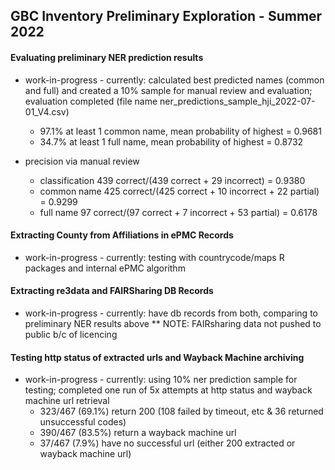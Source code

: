 ## GBC Inventory Preliminary Exploration - Summer 2022

#### Evaluating preliminary NER prediction results

* work-in-progress - currently: calculated best predicted names (common and full) and created a 10% sample for manual review and evaluation; evaluation completed (file name ner_predictions_sample_hji_2022-07-01_V4.csv)
  * 97.1% at least 1 common name, mean probability of highest = 0.9681
  * 34.7% at least 1 full name, mean probability of highest = 0.8732

* precision via manual review 
  * classification 439 correct/(439 correct + 29 incorrect) = 0.9380
  * common name 425 correct/(425 correct + 10 incorrect + 22 partial) = 0.9299
  * full name 97 correct/(97 correct + 7 incorrect + 53 partial) = 0.6178

#### Extracting County from Affiliations in ePMC Records

* work-in-progress - currently: testing with countrycode/maps R packages and internal ePMC algorithm

#### Extracting re3data and FAIRSharing DB Records

* work-in-progress - currently: have db records from both, comparing to preliminary NER results above
** NOTE: FAIRsharing data not pushed to public b/c of licencing

#### Testing http status of extracted urls and Wayback Machine archiving 

* work-in-progress - currently: using 10% ner prediction sample for testing; completed one run of 5x attempts at http status and wayback machine url retrieval 
  * 323/467 (69.1%) return 200 (108 failed by timeout, etc & 36 returned unsuccessful codes)
  * 390/467 (83.5%) return a wayback machine url
  * 37/467 (7.9%) have no successful url (either 200 extracted or wayback machine url)

